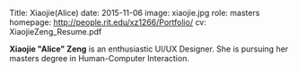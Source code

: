 Title: Xiaojie(Alice)
date: 2015-11-06
image: xiaojie.jpg
role: masters
homepage: http://people.rit.edu/xz1266/Portfolio/
cv: XiaojieZeng_Resume.pdf

**Xiaojie "Alice" Zeng** is an enthusiastic UI/UX Designer. She is pursuing her masters degree in Human-Computer Interaction.
